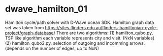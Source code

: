# dwave_hamilton_01

Hamilton cycle/path solver with D-Wave ocean SDK.
Hamilton graph data set was taken from https://sites.flinders.edu.au/flinders-hamiltonian-cycle-project/graph-database/
There are two algorithms:
 (1) hamilton_qubo.py, TSP like algorithm each variable represents city and visit. (NxN variables)
 (2) hamilton_qubo2.py, selection of outgoing and incomming arrows. (depends on the number of edges, up to NxN)
 
